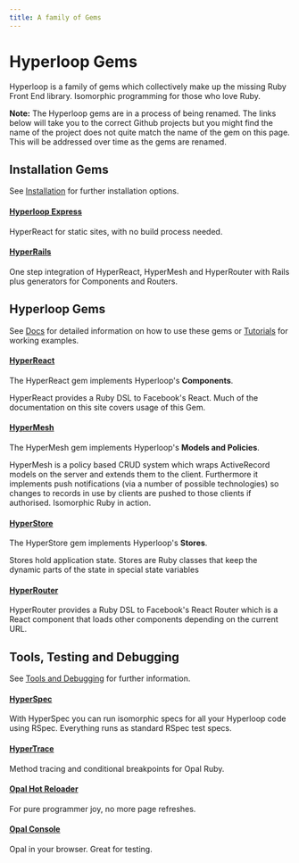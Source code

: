 ```yaml
---
title: A family of Gems
---
```

# Hyperloop Gems

Hyperloop is a family of gems which collectively make up the missing Ruby Front End library. Isomorphic programming for those who love Ruby.

**Note:** The Hyperloop gems are in a process of being renamed. The links below will take you to the correct Github projects but you might find the name of the project does not quite match the name of the gem on this page. This will be addressed over time as the gems are renamed.

## Installation Gems

See [Installation](/installation) for further installation options.

#### [Hyperloop Express](https://github.com/ruby-hyperloop/reactrb-express)

HyperReact for static sites, with no build process needed.

#### [HyperRails](https://github.com/ruby-hyperloop/hyper-rails)

One step integration of HyperReact, HyperMesh and HyperRouter with Rails plus generators for Components and Routers.

## Hyperloop  Gems

See [Docs](/docs/dsl_overview) for detailed information on how to use these gems or [Tutorials](/tutorials) for working examples.

#### [HyperReact](https://github.com/ruby-hyperloop/hyper-react)

The HyperReact gem implements Hyperloop's **Components**.

 HyperReact provides a Ruby DSL to Facebook's React. Much of the documentation on this site covers usage of this Gem.

#### [HyperMesh](https://github.com/ruby-hyperloop/hyper-mesh)

The HyperMesh gem implements Hyperloop's **Models and Policies**.

HyperMesh is a policy based CRUD system which wraps ActiveRecord models on the server and extends them to the client. Furthermore it implements push notifications (via a number of possible technologies) so changes to records in use by clients are pushed to those clients if authorised. Isomorphic Ruby in action.

#### [HyperStore](https://github.com/ruby-hyperloop/hyper-store)

The HyperStore gem implements Hyperloop's **Stores**.

Stores hold application state. Stores are Ruby classes that keep the dynamic parts of the state in special state variables

#### [HyperRouter](https://github.com/ruby-hyperloop/reactrb-router/tree/v2-4-0)

HyperRouter provides a Ruby DSL to Facebook's React Router which is a React component that loads other components depending on the current URL.

## Tools, Testing and Debugging

See [Tools and Debugging](/tools/) for further information.

#### [HyperSpec](https://github.com/ruby-hyperloop/hyper-spec)

With HyperSpec you can run isomorphic specs for all your Hyperloop code using RSpec. Everything runs as standard RSpec test specs.

#### [HyperTrace](https://github.com/ruby-hyperloop/hyper-trace)

Method tracing and conditional breakpoints for Opal Ruby.

#### [Opal Hot Reloader](https://github.com/fkchang/opal-hot-reloader)

For pure programmer joy, no more page refreshes.

#### [Opal Console](https://github.com/fkchang/opal-console)

Opal in your browser. Great for testing.
